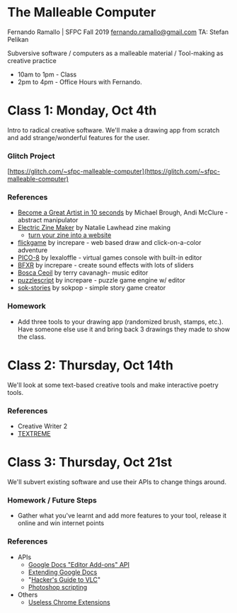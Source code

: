 # The Malleable Computer

Fernando Ramallo | SFPC Fall 2019
fernando.ramallo@gmail.com
TA: Stefan Pelikan

Subversive software / computers as a malleable material / Tool-making as creative practice

- 10am to 1pm - Class
- 2pm to 4pm - Office Hours with Fernando.

# Class 1: Monday, Oct 4th

Intro to radical creative software. We'll make a drawing app from scratch and add strange/wonderful features for the user.

### Glitch Project
[https://glitch.com/~sfpc-malleable-computer](https://glitch.com/~sfpc-malleable-computer)

### References

- [Become a Great Artist in 10 seconds](http://www.ludumdare.com/compo/ludum-dare-27/?action=preview&uid=4987)  by Michael Brough, Andi McClure - abstract manipulator
- [Electric Zine Maker](https://alienmelon.itch.io/electric-zine-maker) by Natalie Lawhead
zine making
    - [turn your zine into a website](https://jeremyoduber.itch.io/js-zine)
- [flickgame](https://www.flickgame.org/) by increpare - web based draw and click-on-a-color adventure
- [PICO-8](https://www.lexaloffle.com/pico-8.php) by lexaloffle - virtual games console with built-in editor
- [BFXR](https://www.bfxr.net/) by increpare - create sound effects with lots of sliders
- [Bosca Ceoil](https://terrycavanagh.itch.io/bosca-ceoil) by terry cavanagh- music editor
- [puzzlescript](https://www.puzzlescript.net/) by increpare - puzzle game engine w/ editor
- [sok-stories](https://www.puzzlescript.net/) by sokpop - simple story game creator

### Homework

- Add three tools to your drawing app (randomized brush, stamps, etc.). Have someone else use it and bring back 3 drawings they made to show the class.

# Class 2: Thursday, Oct 14th

We'll look at some text-based creative tools and make interactive poetry tools.

### References

- Creative Writer 2
- [TEXTREME](https://le-von.itch.io/textreme)

# Class 3: Thursday, Oct 21st

We'll subvert existing software and use their APIs to change things around.

### Homework / Future Steps

- Gather what you've learnt and add more features to your tool, release it online and win internet points

### References

- APIs
    - [Google Docs "Editor Add-ons" API](https://developers.google.com/gsuite/add-ons/concepts/types#editor_add-ons)
    - [Extending Google Docs](https://developers.google.com/apps-script/guides/docs)
    - "[Hacker's Guide to VLC](https://wiki.videolan.org/Hacker_Guide/)"
    - [Photoshop scripting](https://www.adobe.com/devnet/photoshop/scripting.html)
- Others
    - [Useless Chrome Extensions](https://github.com/mattpiccolella/useless-chrome-extensions)

